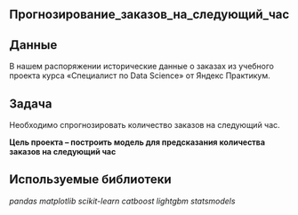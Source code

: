 ## **Прогнозирование_заказов_на_следующий_час**

## Данные

В нашем распоряжении исторические данные о заказах из учебного проекта курса «Специалист по Data Science» от Яндекс Практикум.

## Задача

Необходимо спрогнозировать количество заказов на следующий час. 

**Цель проекта – построить модель для предсказания количества заказов на следующий час**
  

## Используемые библиотеки
*pandas matplotlib scikit-learn catboost lightgbm statsmodels*
